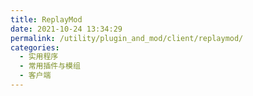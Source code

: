 ```yaml
---
title: ReplayMod
date: 2021-10-24 13:34:29
permalink: /utility/plugin_and_mod/client/replaymod/
categories: 
  - 实用程序
  - 常用插件与模组
  - 客户端
---
```

